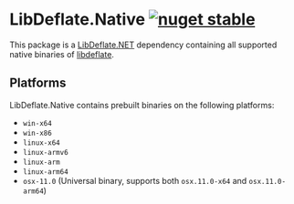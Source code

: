 # LibDeflate.Native [![nuget stable](https://img.shields.io/nuget/v/Tomat.LibDeflate.Native.svg?style=flat)](https://www.nuget.org/packages/Tomat.LibDeflate.Native)

This package is a [LibDeflate.NET](https://github.com/jzebedee/LibDeflate.NET) dependency containing all supported native binaries of [libdeflate](https://github.com/ebiggers/libdeflate).

## Platforms

LibDeflate.Native contains prebuilt binaries on the following platforms:

- `win-x64`
- `win-x86`
- `linux-x64`
- `linux-armv6`
- `linux-arm`
- `linux-arm64`
- `osx-11.0` (Universal binary, supports both `osx.11.0-x64` and `osx.11.0-arm64`)

